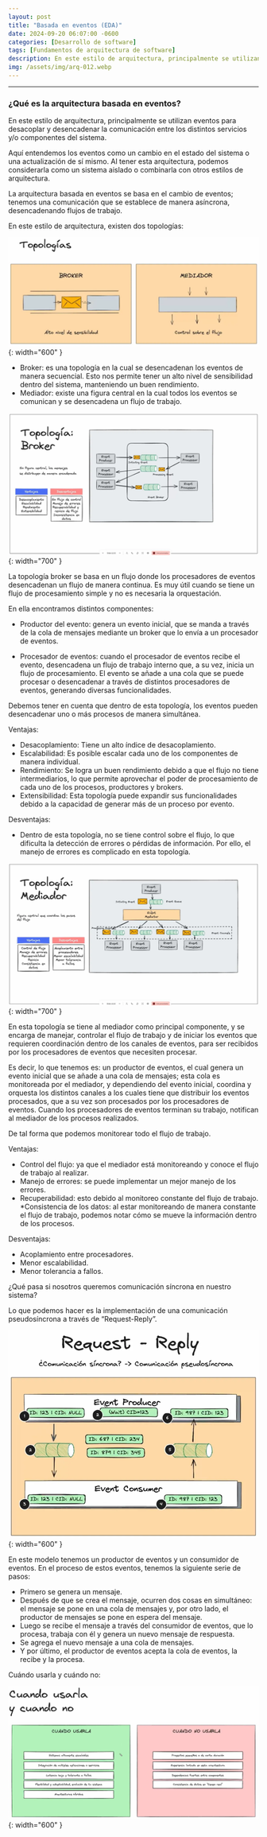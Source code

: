 ```yaml
---
layout: post
title: "Basada en eventos (EDA)"
date: 2024-09-20 06:07:00 -0600
categories: [Desarrollo de software]
tags: [Fundamentos de arquitectura de software]
description: En este estilo de arquitectura, principalmente se utilizan eventos para desacoplar y desencadenar la comunicación entre los distintos servicios y/o componentes del sistema.....
img: /assets/img/arq-012.webp
---
```


---

### ¿Qué es la arquitectura basada en eventos?
En este estilo de arquitectura, principalmente se utilizan eventos para desacoplar y desencadenar la comunicación entre los distintos servicios y/o componentes del sistema.

Aquí entendemos los eventos como un cambio en el estado del sistema o una actualización de sí mismo. Al tener esta arquitectura, podemos considerarla como un sistema aislado o combinarla con otros estilos de arquitectura.

La arquitectura basada en eventos se basa en el cambio de eventos; tenemos una comunicación que se establece de manera asíncrona, desencadenando flujos de trabajo.

En este estilo de arquitectura, existen dos topologías:

![alt text](/assets/img/arq-012-1.webp){: width="600" }

* Broker: es una topología en la cual se desencadenan los eventos de manera secuencial. Esto nos permite tener un alto nivel de sensibilidad dentro del sistema, manteniendo un buen rendimiento.
* Mediador: existe una figura central en la cual todos los eventos se comunican y se desencadena un flujo de trabajo.

![alt text](/assets/img/arq-012-2.webp){: width="700" }

La topología broker se basa en un flujo donde los procesadores de eventos desencadenan un flujo de manera continua. Es muy útil cuando se tiene un flujo de procesamiento simple y no es necesaria la orquestación.

En ella encontramos distintos componentes:

* Productor del evento: genera un evento inicial, que se manda a través de la cola de mensajes mediante un broker que lo envía a un procesador de eventos.

* Procesador de eventos: cuando el procesador de eventos recibe el evento, desencadena un flujo de trabajo interno que, a su vez, inicia un flujo de procesamiento. El evento se añade a una cola que se puede procesar o desencadenar a través de distintos procesadores de eventos, generando diversas funcionalidades.

Debemos tener en cuenta que dentro de esta topología, los eventos pueden desencadenar uno o más procesos de manera simultánea.

Ventajas:
* Desacoplamiento: Tiene un alto índice de desacoplamiento.
* Escalabilidad: Es posible escalar cada uno de los componentes de manera individual.
* Rendimiento: Se logra un buen rendimiento debido a que el flujo no tiene intermediarios, lo que permite aprovechar el poder de procesamiento de cada uno de los procesos, productores y brokers.
* Extensibilidad: Esta topología puede expandir sus funcionalidades debido a la capacidad de generar más de un proceso por evento.

Desventajas:
* Dentro de esta topología, no se tiene control sobre el flujo, lo que dificulta la detección de errores o pérdidas de información. Por ello, el manejo de errores es complicado en esta topología.

![alt text](/assets/img/arq-012-3.webp){: width="700" }

En esta topología se tiene al mediador como principal componente, y se encarga de manejar, controlar el flujo de trabajo y de iniciar los eventos que requieren coordinación dentro de los canales de eventos, para ser recibidos por los procesadores de eventos que necesiten procesar.

Es decir, lo que tenemos es: un productor de eventos, el cual genera un evento inicial que se añade a una cola de mensajes; esta cola es monitoreada por el mediador, y dependiendo del evento inicial, coordina y orquesta los distintos canales a los cuales tiene que distribuir los eventos procesados, que a su vez son procesados por los procesadores de eventos. Cuando los procesadores de eventos terminan su trabajo, notifican al mediador de los procesos realizados.

De tal forma que podemos monitorear todo el flujo de trabajo.

Ventajas:
* Control del flujo: ya que el mediador está monitoreando y conoce el flujo de trabajo al realizar.
* Manejo de errores: se puede implementar un mejor manejo de los errores.
* Recuperabilidad: esto debido al monitoreo constante del flujo de trabajo.
*Consistencia de los datos: al estar monitoreando de manera constante el flujo de trabajo, podemos notar cómo se mueve la información dentro de los procesos.

Desventajas:
* Acoplamiento entre procesadores.
* Menor escalabilidad.
* Menor tolerancia a fallos.

¿Qué pasa si nosotros queremos comunicación síncrona en nuestro sistema?

Lo que podemos hacer es la implementación de una comunicación pseudosíncrona a través de “Request-Reply”.

![alt text](/assets/img/arq-012-4.webp){: width="600" }

En este modelo tenemos un productor de eventos y un consumidor de eventos. En el proceso de estos eventos, tenemos la siguiente serie de pasos:

* Primero se genera un mensaje.
* Después de que se crea el mensaje, ocurren dos cosas en simultáneo: el mensaje se pone en una cola de mensajes y, por otro lado, el productor de mensajes se pone en espera del mensaje.
* Luego se recibe el mensaje a través del consumidor de eventos, que lo procesa, trabaja con él y genera un nuevo mensaje de respuesta.
* Se agrega el nuevo mensaje a una cola de mensajes.
* Y por último, el productor de eventos acepta la cola de eventos, la recibe y la procesa.

Cuándo usarla y cuándo no:

![alt text](/assets/img/arq-012-5.webp){: width="600" }

